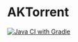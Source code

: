 # AKTorrent
[![Java CI with Gradle](https://github.com/alyokaz/AKTorrent/actions/workflows/gradle.yml/badge.svg)](https://github.com/alyokaz/AKTorrent/actions/workflows/gradle.yml)
